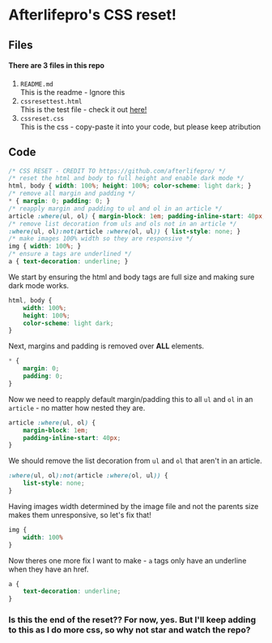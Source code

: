 # Afterlifepro's CSS reset!
## Files
#### There are 3 files in this repo
1. `README.md`  
    This is the readme - Ignore this
2. `cssresettest.html`   
    This is the test file - check it out [here!](https://rawcdn.githack.com/Afterlifepro/cssreset/main/cssresettest.html)
3. `cssreset.css`  
    This is the css - copy-paste it into your code, but please keep atribution  

## Code
```css
/* CSS RESET - CREDIT TO https://github.com/afterlifepro/ */
/* reset the html and body to full height and enable dark mode */
html, body { width: 100%; height: 100%; color-scheme: light dark; }
/* remove all margin and padding */
* { margin: 0; padding: 0; }
/* reapply margin and padding to ul and ol in an article */
article :where(ul, ol) { margin-block: 1em; padding-inline-start: 40px; }
/* remove list decoration from uls and ols not in an article */
:where(ul, ol):not(article :where(ol, ul)) { list-style: none; }
/* make images 100% width so they are responsive */
img { width: 100%; }
/* ensure a tags are underlined */
a { text-decoration: underline; }
```
We start by ensuring the html and body tags are full size and making sure dark mode works.
```css
html, body { 
    width: 100%; 
    height: 100%; 
    color-scheme: light dark; 
}
```
Next, margins and padding is removed over **ALL** elements.
```css
* { 
    margin: 0; 
    padding: 0; 
}
```
Now we need to reapply default margin/padding this to all `ul` and `ol` in an `article` - no matter how nested they are.
```css
article :where(ul, ol) { 
    margin-block: 1em; 
    padding-inline-start: 40px; 
}
```
We should remove the list decoration from `ul` and `ol` that aren't in an article.
```css
:where(ul, ol):not(article :where(ol, ul)) { 
    list-style: none; 
}
```
Having images width determined by the image file and not the parents size makes them unresponsive, so let's fix that!
```css
img {
    width: 100%
}
```
Now theres one more fix I want to make - `a` tags only have an underline when they have an href.
```css
a {
    text-decoration: underline;
}
```
### Is this the end of the reset?? For now, yes. But I'll keep adding to this as I do more css, so why not star and watch the repo?
